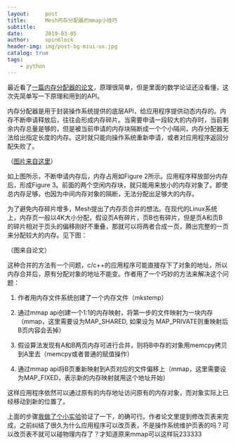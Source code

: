 ```yaml
---
layout:     post
title:      Mesh内存分配器的mmap小技巧
subtitle:   
date:       2019-03-05
author:     spin6lock
header-img: img/post-bg-miui-ux.jpg
catalog: true
tags:
    - python
---
```

最近看了[一篇内存分配器的论文](https://arxiv.org/abs/1902.04738)，原理很简单，但是里面的数学论证还没看懂，这次先简单写一下原理和用到的API。

内存分配器是用于封装操作系统提供的底层API，给应用程序提供动态内存的。内存不断申请释放后，往往会形成内存碎片。当需要申请一段较大的内存时，当前剩余内存总量是够的，但是被当前申请的内存块隔断成一个个小隔间，内存分配器无法给出指定长度的内存。这时就只能向操作系统重新申请，或者对应用程序返回分配失败了。

[<img src="https://img2018.cnblogs.com/blog/90397/201903/90397-20190305113233131-1712887515.gif" alt="" />](https://fredrikhaglund.net/blog/2006/09/15/user-group-meeting-in-stockholm/)（[图片来自这里](https://fredrikhaglund.net/blog/2006/09/15/user-group-meeting-in-stockholm/)）

如上图所示，不断申请内存后，内存占用如Figure 2所示。应用程序释放部分内存后，形成Figure 3。前面的两个空闲内存块，就只能用来放小的内存对象了。即使总内存足够，也因为中间内存对象的隔断，无法分配出足够大的内存。

为了避免内存碎片增多，Mesh提出了内存页合并的想法。在现代的Linux系统上，内存页一般以4K大小分配，假设页A有碎片，页B也有碎片，但是页A和页B的碎片相对于页头的偏移刚好不重叠，那就可以将两者合成一页，腾出完整的一页来分配较大的内存。见下图：

<img src="https://img2018.cnblogs.com/blog/90397/201903/90397-20190305114638452-1611828768.png" alt="" />（图来自论文）

这种合并的方法有一个问题，c/c++的应用程序可能直接存下了对象的地址，所以内存合并后，原有分配对象的地址不能变。作者用了一个巧妙的方法来解决这个问题：

1. 作者用内存文件系统创建了一个内存文件（mkstemp）

2. 通过mmap api创建一个1:1的内存映射，将第一步的文件映射为一块内存（mmap，这里需要设为MAP_SHARED, 如果设为 MAP_PRIVATE则重映射后B页内容会丢掉）

3. 假设算法发现有A和B两页内存可进行合并，则将B中存的对象用memcpy拷贝到A里去（memcpy或者普通的赋值操作）

4. 通过mmap api将B页重新映射到A页对应的文件偏移上（mmap，这里需要设为MAP_FIXED，表示新的内存映射就用这个地址开始）

这样应用程序依然可以通过原有的内存地址访问原有的内存对象，而对象实际上已经移动到新的位置了。

上面的步骤[我做了个小实验](https://github.com/spin6lock/mmap_experiment/)验证了一下，的确可行。作者论文里提到修改页表来完成，之前纠结了很久为什么应用程序可以改页表，不是操作系统维护页表的吗？可以改页表不就可以碰物理内存了？才知道原来mmap可以这样玩233333
